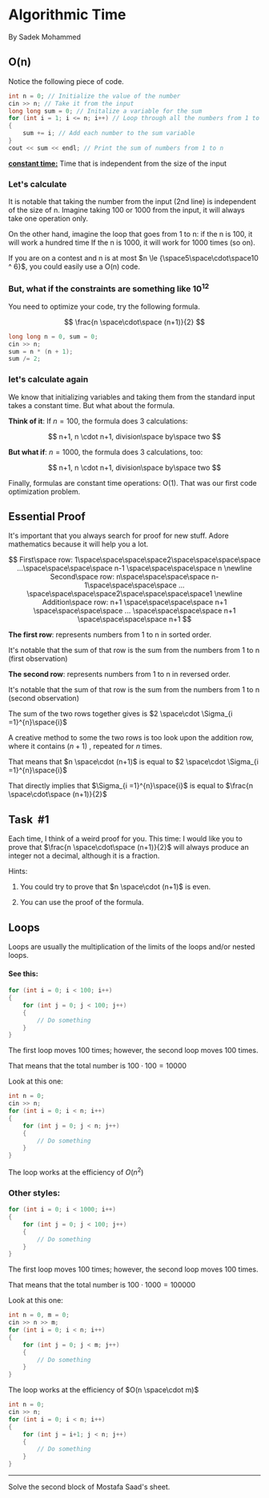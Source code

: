 # Algorithmic Time

<p style="align-text:left;">
By Sadek Mohammed
</p>

## O(n)

Notice the following piece of code.

```cpp
int n = 0; // Initialize the value of the number
cin >> n; // Take it from the input
long long sum = 0; // Initalize a variable for the sum
for (int i = 1; i <= n; i++) // Loop through all the numbers from 1 to n
{
    sum += i; // Add each number to the sum variable
}
cout << sum << endl; // Print the sum of numbers from 1 to n
```

<u>**constant time:**</u> Time that is independent from the size of the input

### Let's calculate

It is notable that taking the number from the input (2nd line) is independent of the size of n. Imagine taking 100 or 1000 from the input, it will always take one operation only.

On the other hand, imagine the loop that goes from 1 to n: if the n is 100, it will work a hundred time If the n is 1000, it will work for 1000 times (so on).

If you are on a contest and n is at most $n \le {\space5\space\cdot\space10 ^ 6}$, you could easily use a O(n) code.

### But, what if the constraints are something like $10^{12}$

You need to optimize your code, try the following formula.

$$
\frac{n \space\cdot\space (n+1)}{2}
$$

```cpp
long long n = 0, sum = 0;
cin >> n;
sum = n * (n + 1);
sum /= 2;
```

### let's calculate again

We know that initializing variables and taking them from the standard input takes a constant time. But what about the formula.

**Think of it**: If $n = 100$, the formula does 3 calculations: 

$$
n+1, n \cdot n+1, division\space by\space two
$$

**But what if**: $n = 1000$, the formula does 3 calculations, too: 

$$
n+1, n \cdot n+1, division\space by\space two
$$

Finally, formulas are constant time operations: O(1). That was our first code optimization problem.

## Essential Proof

It's important that you always search for proof for new stuff. Adore mathematics because it will help you a lot.

$$
First\space row: 1\space\space\space\space2\space\space\space\space ...\space\space\space\space  n-1 \space\space\space\space  n \newline
Second\space row: n\space\space\space\space n-1\space\space\space\space ... \space\space\space\space2\space\space\space\space1 \newline
Addition\space row: n+1 \space\space\space\space n+1 \space\space\space\space ... \space\space\space\space n+1 \space\space\space\space n+1 
$$

**The first row**: represents numbers from 1 to n in sorted order. 

It's notable that the sum of that row is the sum from the numbers from 1 to n (first observation)

**The second row**: represents numbers from 1 to n in reversed order.

It's notable that the sum of that row is the sum from the numbers from 1 to n (second observation)

The sum of the two rows together gives is $2 \space\cdot \Sigma_{i =1}^{n}\space{i}$

A creative method to some the two rows is too look upon the addition row, where it contains $(n+1)$ , repeated for $n$ times. 

That means that $n \space\cdot (n+1)$ is equal to $2 \space\cdot \Sigma_{i =1}^{n}\space{i}$

That directly implies that $\Sigma_{i =1}^{n}\space{i}$ is equal to $\frac{n \space\cdot\space (n+1)}{2}$

## Task  #1

Each time, I think of a weird proof for you. This time: I would like you to prove that $\frac{n \space\cdot\space (n+1)}{2}$ will always produce an integer not a decimal, although it is a fraction. 

Hints: 

1. You could try to prove that $n \space\cdot (n+1)$ is even.

2. You can use the proof of the formula.

## Loops

Loops are usually the multiplication of the limits of the loops and/or nested loops.

#### See this:

```cpp
for (int i = 0; i < 100; i++)
{
    for (int j = 0; j < 100; j++)
    {
        // Do something
    }
}
```

The first loop moves 100 times; however, the second loop moves 100 times. 

That means that the total number is $100 \cdot 100 = 10000$

Look at this one:

```cpp
int n = 0;
cin >> n;
for (int i = 0; i < n; i++)
{
    for (int j = 0; j < n; j++)
    {
        // Do something
    }
}
```

The loop works at the efficiency of  $O(n^2)$

### Other styles:

```cpp
for (int i = 0; i < 1000; i++)
{
    for (int j = 0; j < 100; j++)
    {
        // Do something
    }
}
```

The first loop moves 100 times; however, the second loop moves 100 times.

That means that the total number is $100 \cdot 1000 = 100000$

Look at this one:

```cpp
int n = 0, m = 0;
cin >> n >> m;
for (int i = 0; i < n; i++)
{
    for (int j = 0; j < m; j++)
    {
        // Do something
    }
}
```

The loop works at the efficiency of $O(n \space\cdot m)$

```cpp
int n = 0;
cin >> n;
for (int i = 0; i < n; i++)
{
    for (int j = i+1; j < n; j++)
    {
        // Do something
    }
}
```

---

Solve the second block of Mostafa Saad's sheet.
